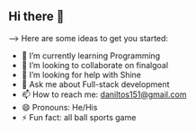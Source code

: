 ## Hi there 👋

-->
Here are some ideas to get you started:

- 🌱 I’m currently learning Programming
- 👯 I’m looking to collaborate on finalgoal
- 🤔 I’m looking for help with Shine
- 💬 Ask me about Full-stack development
- 📫 How to reach me: daniltos151@gmail.com
- 😄 Pronouns: He/His
- ⚡ Fun fact: all ball sports game
